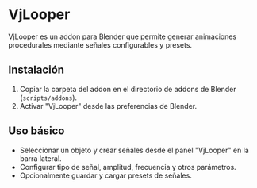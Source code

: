 # VjLooper

VjLooper es un addon para Blender que permite generar animaciones procedurales mediante señales configurables y presets.

## Instalación
1. Copiar la carpeta del addon en el directorio de addons de Blender (`scripts/addons`).
2. Activar "VjLooper" desde las preferencias de Blender.

## Uso básico
- Seleccionar un objeto y crear señales desde el panel "VjLooper" en la barra lateral.
- Configurar tipo de señal, amplitud, frecuencia y otros parámetros.
- Opcionalmente guardar y cargar presets de señales.

